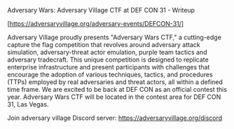 Adversary Wars: Adversary Village CTF at DEF CON 31 - Writeup

[https://adversaryvillage.org/adversary-events/DEFCON-31/]

Adversary Village proudly presents "Adversary Wars CTF," a cutting-edge capture the flag competition that revolves around adversary attack simulation, adversary-threat actor emulation, purple team tactics and adversary tradecraft. This unique competition is designed to replicate enterprise infrastructure and present participants with challenges that encourage the adoption of various techniques, tactics, and procedures (TTPs) employed by real adversaries and threat actors, all within a defined time frame.
We are excited to be back at DEF CON as an official contest this year. Adversary Wars CTF will be located in the contest area for DEF CON 31, Las Vegas.

Join adversary village Discord server: https://adversaryvillage.org/discord
